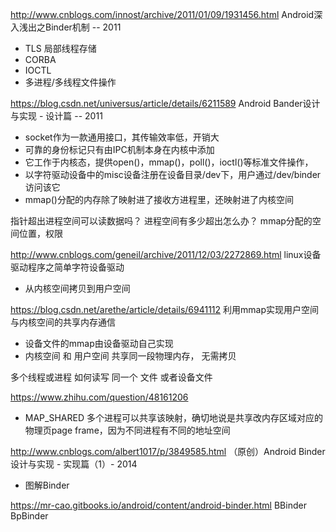 http://www.cnblogs.com/innost/archive/2011/01/09/1931456.html
Android深入浅出之Binder机制 -- 2011
+ TLS 局部线程存储
+ CORBA
+ IOCTL
+ 多进程/多线程文件操作

https://blog.csdn.net/universus/article/details/6211589
Android Bander设计与实现 - 设计篇 -- 2011
+ socket作为一款通用接口，其传输效率低，开销大
+ 可靠的身份标记只有由IPC机制本身在内核中添加
+ 它工作于内核态，提供open()，mmap()，poll()，ioctl()等标准文件操作，
+ 以字符驱动设备中的misc设备注册在设备目录/dev下，用户通过/dev/binder访问该它
+ mmap()分配的内存除了映射进了接收方进程里，还映射进了内核空间

指针超出进程空间可以读数据吗？
进程空间有多少超出怎么办？
mmap分配的空间位置，权限

http://www.cnblogs.com/geneil/archive/2011/12/03/2272869.html
linux设备驱动程序之简单字符设备驱动
+ 从内核空间拷贝到用户空间

https://blog.csdn.net/arethe/article/details/6941112
利用mmap实现用户空间与内核空间的共享内存通信
+ 设备文件的mmap由设备驱动自己实现
+ 内核空间 和 用户空间 共享同一段物理内存， 无需拷贝

多个线程或进程 如何读写 同一个 文件 或者设备文件

https://www.zhihu.com/question/48161206
+ MAP_SHARED 多个进程可以共享该映射，确切地说是共享改内存区域对应的物理页page frame，因为不同进程有不同的地址空间

http://www.cnblogs.com/albert1017/p/3849585.html
（原创）Android Binder设计与实现 - 实现篇（1）- 2014
+ 图解Binder

https://mr-cao.gitbooks.io/android/content/android-binder.html
BBinder BpBinder